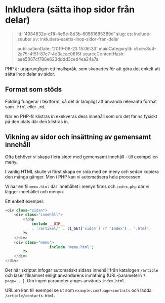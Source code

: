 Inkludera (sätta ihop sidor från delar)
=======================================

> id: '4984832e-c11f-4e9e-8d3b-60561685389d'
> slug:
> 	cs: include-soubor
> 	sv: inkludera-saetta-ihop-sidor-fran-delar
> 
> publicationDate: '2019-08-23 15:06:33'
> mainCategoryId: c5cec8c4-2a75-4f51-87c7-4d3acac0616f
> sourceContentHash: aea5867cf788e623dddd3ced4ea24a7a

PHP är ursprungligen ett mallspråk, som skapades för att göra det enkelt att sätta ihop delar av sidor.

Format som stöds
-------------------

Folding fungerar i textform, så det är lämpligt att använda relevanta format som `.html` eller `.md`.

När en PHP-fil klistras in exekveras dess innehåll som om det fanns fysiskt på den plats där den klistras in.

Vikning av sidor och insättning av gemensamt innehåll
---------------------------------------------

Ofta behöver vi skapa flera sidor med gemensamt innehåll - till exempel en meny.

I vanlig HTML skulle vi först skapa en sida med en meny och sedan kopiera den många gånger. Men i PHP kan vi automatisera hela processen.

Vi har en fil `menu.html` där innehållet i menyn finns och `index.php` där vi lägger innehållet och menyn.

Ett enkelt exempel:

```php
<div class="sidan">
    <div class="innehåll">
        <?php
            include __DIR__
            . '/artikel/' . ($_GET['sidan'] ?? 'Index') . '.html';
        ?>
    </div>
    <div class="menu">
                    include 'menu.html';
        ?>
    </div>
</div>
```

Det här skriptet infogar automatiskt sidans innehåll från katalogen `/article` och läser filnamnet enligt användarens inmatning (URL-parametern `?page=...`). Om ingen parameter anges används `index.html`.

URL:en kan till exempel se ut som `example.com?page=contacts` och ladda `/article/contacts.html`.
